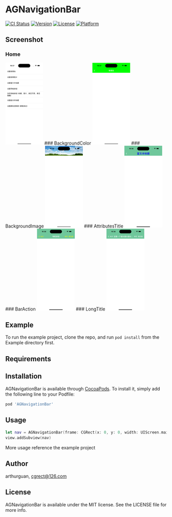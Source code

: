 # AGNavigationBar

[![CI Status](https://img.shields.io/travis/arthurguan/AGNavigationBar.svg?style=flat)](https://travis-ci.org/arthurguan/AGNavigationBar)
[![Version](https://img.shields.io/cocoapods/v/AGNavigationBar.svg?style=flat)](https://cocoapods.org/pods/AGNavigationBar)
[![License](https://img.shields.io/cocoapods/l/AGNavigationBar.svg?style=flat)](https://cocoapods.org/pods/AGNavigationBar)
[![Platform](https://img.shields.io/cocoapods/p/AGNavigationBar.svg?style=flat)](https://cocoapods.org/pods/AGNavigationBar)

## Screenshot
### Home
<img src="./Screenshot/1.png" alt="1" style="zoom:25%;" />
### BackgroundColor
<img src="./Screenshot/2.png" alt="2" style="zoom:25%;" />
### BackgroundImage
<img src="./Screenshot/3.png" alt="3" style="zoom:25%;" />
### AttributesTitle
<img src="./Screenshot/4.png" alt="4" style="zoom:25%;" />
### BarAction
<img src="./Screenshot/5.png" alt="5" style="zoom:25%;" />
### LongTitle
<img src="./Screenshot/6.png" alt="6" style="zoom:25%;" />

## Example

To run the example project, clone the repo, and run `pod install` from the Example directory first.

## Requirements

## Installation

AGNavigationBar is available through [CocoaPods](https://cocoapods.org). To install
it, simply add the following line to your Podfile:

```ruby
pod 'AGNavigationBar'
```

## Usage

```swift
let nav = AGNavigationBar(frame: CGRect(x: 0, y: 0, width: UIScreen.main.bounds.width, height: 88))
view.addSubview(nav)
```

More usage reference the example project

## Author

arthurguan, cgrect@126.com

## License

AGNavigationBar is available under the MIT license. See the LICENSE file for more info.
